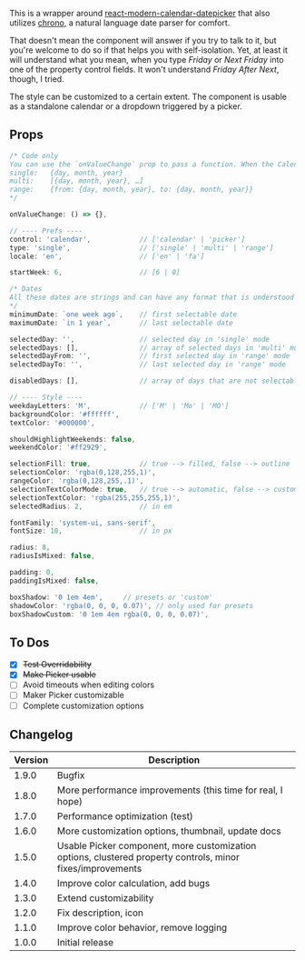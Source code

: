 This  is a wrapper around [react-modern-calendar-datepicker](https://kiarash-z.github.io/react-modern-calendar-datepicker/) that also utilizes [chrono](https://github.com/wanasit/chrono), a natural language date parser for comfort.

That doesn't mean the component will answer if you try to talk to it, but you're welcome to do so if that helps you with self-isolation. Yet, at least it will understand what you mean, when you type _Friday_ or _Next Friday_ into one of the property control fields. It won't understand _Friday After Next_, though, I tried.

The style can be customized to a certain extent. The component is usable as a standalone calendar or a dropdown triggered by a picker.

## Props
```js
/* Code only
You can use the `onValueChange` prop to pass a function. When the Calendar is used, the function will receive one argument in one of the following formats – depending on the chosen calendar type
single:   {day, month, year}
multi:    [{day, month, year}, …]
range:    {from: {day, month, year}, to: {day, month, year}}
*/

onValueChange: () => {},

// ---- Prefs ----
control: 'calendar',			// ['calendar' | 'picker']
type: 'single',					// ['single' | 'multi' | 'range']
locale: 'en',					// ['en' | 'fa']

startWeek: 6,					// [6 | 0]

/* Dates
All these dates are strings and can have any format that is understood by chrono, e.g. '2020-04-01' or 'next friday
*/
minimumDate: `one week ago`, 	// first selectable date
maximumDate: `in 1 year`,		// last selectable date

selectedDay: '',				// selected day in 'single' mode
selectedDays: [],				// array of selected days in 'multi' mode
selectedDayFrom: '',			// first selected day in 'range' mode
selectedDayTo: '',				// last selected day in 'range' mode

disabledDays: [],				// array of days that are not selectable

// ---- Style ----
weekdayLetters: 'M',			// ['M' | 'Mo' | 'MO']
backgroundColor: '#ffffff',
textColor: '#000000',

shouldHighlightWeekends: false,
weekendColor: '#ff2929',

selectionFill: true,			// true --> filled, false --> outline
selectionColor: 'rgba(0,128,255,1)',
rangeColor: 'rgba(0,128,255,.1)',
selectionTextColorMode: true,	// true --> automatic, false --> custom
selectionTextColor: 'rgba(255,255,255,1)',
selectedRadius: 2,				// in em

fontFamily: 'system-ui, sans-serif',
fontSize: 10,					// in px

radius: 8,
radiusIsMixed: false,

padding: 0,
paddingIsMixed: false,

boxShadow: '0 1em 4em',		// presets or 'custom'
shadowColor: 'rgba(0, 0, 0, 0.07)', // only used for presets
boxShadowCustom: '0 1em 4em rgba(0, 0, 0, 0.07)',
```

## To Dos
- [x] ~~Test Overridability~~
- [x] ~~Make Picker usable~~
- [ ] Avoid timeouts when editing colors
- [ ] Maker Picker customizable
- [ ] Complete customization options

## Changelog
| Version | Description                                                                                                |
| ------- | ---------------------------------------------------------------------------------------------------------- |
| 1.9.0   | Bugfix                                                                                                     |
| 1.8.0   | More performance improvements (this time for real, I hope)                                                 |
| 1.7.0   | Performance optimization (test)                                                                            |
| 1.6.0   | More customization options, thumbnail, update docs                                                         |
| 1.5.0   | Usable Picker component, more customization options, clustered property controls, minor fixes/improvements |
| 1.4.0   | Improve color calculation, add bugs                                                                        |
| 1.3.0   | Extend customizability                                                                                     |
| 1.2.0   | Fix description, icon                                                                                      |
| 1.1.0   | Improve color behavior, remove logging                                                                     |
| 1.0.0   | Initial release                                                                                            |
